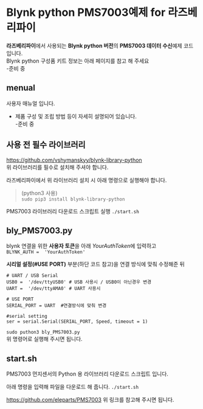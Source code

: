 

# Blynk python PMS7003예제 for 라즈베리파이

**라즈베리파이**에서 사용되는 **Blynk python 버전**의 **PMS7003 데이터 수신**예제 코드입니다.  
Blynk python 구성품 키트 정보는 아래 페이지를 참고 해 주세요  
-준비 중  


## menual

사용자  매뉴얼 입니다.  

- 제품 구성 및 조립 방법 등이 자세히 설명되어 있습니다.  
-준비 중  

## 사용 전 필수 라이브러리

https://github.com/vshymanskyy/blynk-library-python  
위 라이브러리를 필수로 설치해 주셔야 합니다.   

라즈베리파이에서 위 라이브러리 설치 시 아래 명령으로 실행해야 합니다.   
>(python3 사용)  
>``sudo pip3 install blynk-library-python``

PMS7003 라이브러리 다운로드 스크립트 실행
``./start.sh``


## bly_PMS7003.py
  
blynk 연결을 위한 **사용자 토큰**을 아래 *YourAuthToken*에 입력하고  
``BLYNK_AUTH =  'YourAuthToken'``  
  
 **시리얼 설정(#USE PORT)** 부분(하단 코드 참고)을 연결 방식에 맞춰 수정해준 뒤   
```
# UART / USB Serial
USB0 =  '/dev/ttyUSB0' # USB 사용시 / USB0이 아닌경우 변경 
UART =  '/dev/ttyAMA0' # UART 사용시  
  
# USE PORT  
SERIAL_PORT = UART  #연결방식에 맞춰 변경
  
#serial setting  
ser = serial.Serial(SERIAL_PORT, Speed, timeout = 1)  
```  
``sudo puthon3 bly_PMS7003.py``  
위 명령어로 실행해 주시면 됩니다.

## start.sh
PMS7003 먼지센서의 Python 용 라이브러리 다운로드 스크립트 입니다.

아래 명령을 입력해 파일을 다운로드 해 줍니다.
``./start.sh``

https://github.com/eleparts/PMS7003
위 링크를 참고해 주시면 됩니다.

